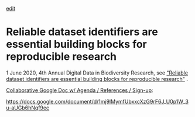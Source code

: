 [edit](https://github.com/bio-guoda/bio-guoda.github.io/blob/master/reliable-data.md)

# Reliable dataset identifiers are essential building blocks for reproducible research
1 June 2020, 4th Annual Digital Data in Biodiversity Research, see ["Reliable dataset identifiers are essential building blocks for reproducible research"](https://www.idigbio.org/wiki/index.php/4th_Annual_Digital_Data_Conference,_Indiana_University#Monday.2C_1_June_2020) .

[Collaborative Google Doc w/ Agenda / References / Sign-up](https://docs.google.com/document/d/1mj9lMymfUbxxcXzG9rF6J_U0p1W_3u-aUGb6hNqf9ec/edit):

https://docs.google.com/document/d/1mj9lMymfUbxxcXzG9rF6J_U0p1W_3u-aUGb6hNqf9ec





